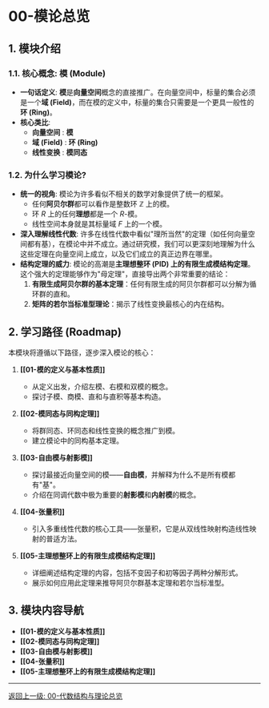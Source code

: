 # 00-模论总览

## 1. 模块介绍

### 1.1. 核心概念: 模 (Module)

- **一句话定义**: **模**是**向量空间**概念的直接推广。在向量空间中，标量的集合必须是一个**域 (Field)**，而在模的定义中，标量的集合只需要是一个更具一般性的**环 (Ring)**。
- **核心类比**:
  - **向量空间** : **模**
  - **域 (Field)** : **环 (Ring)**
  - **线性变换** : **模同态**

### 1.2. 为什么学习模论?

- **统一的视角**: 模论为许多看似不相关的数学对象提供了统一的框架。
  - 任何**阿贝尔群**都可以看作是整数环 $\mathbb{Z}$ 上的模。
  - 环 $R$ 上的任何**理想**都是一个 $R$-模。
  - 线性空间本身就是其标量域 $F$ 上的一个模。
- **深入理解线性代数**: 许多在线性代数中看似"理所当然"的定理（如任何向量空间都有基），在模论中并不成立。通过研究模，我们可以更深刻地理解为什么这些定理在向量空间上成立，以及它们成立的真正边界在哪里。
- **结构定理的威力**: 模论的高潮是**主理想整环 (PID) 上的有限生成模结构定理**。这个强大的定理能够作为"母定理"，直接导出两个非常重要的结论：
    1. **有限生成阿贝尔群的基本定理**：任何有限生成的阿贝尔群都可以分解为循环群的直和。
    2. **矩阵的若尔当标准型理论**：揭示了线性变换最核心的内在结构。

## 2. 学习路径 (Roadmap)

本模块将遵循以下路径，逐步深入模论的核心：

1. **[[01-模的定义与基本性质]]**
    - 从定义出发，介绍左模、右模和双模的概念。
    - 探讨子模、商模、直和与直积等基本构造。

2. **[[02-模同态与同构定理]]**
    - 将群同态、环同态和线性变换的概念推广到模。
    - 建立模论中的同构基本定理。

3. **[[03-自由模与射影模]]**
    - 探讨最接近向量空间的模——**自由模**，并解释为什么不是所有模都有"基"。
    - 介绍在同调代数中极为重要的**射影模**和**内射模**的概念。

4. **[[04-张量积]]**
    - 引入多重线性代数的核心工具——张量积，它是从双线性映射构造线性映射的普适方法。

5. **[[05-主理想整环上的有限生成模结构定理]]**
    - 详细阐述结构定理的内容，包括不变因子和初等因子两种分解形式。
    - 展示如何应用此定理来推导阿贝尔群基本定理和若尔当标准型。

## 3. 模块内容导航

- **[[01-模的定义与基本性质]]**
- **[[02-模同态与同构定理]]**
- **[[03-自由模与射影模]]**
- **[[04-张量积]]**
- **[[05-主理想整环上的有限生成模结构定理]]**

---
[返回上一级: 00-代数结构与理论总览](../00-代数结构与理论总览.md)
